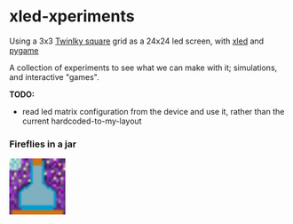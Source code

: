 # xled-xperiments
Using a 3x3 [Twinlky square](https://twinkly.com/products/squares) grid as a 24x24 led screen, with [xled](https://github.com/scrool/xled) and [pygame](https://github.com/pygame/pygame)

A collection of experiments to see what we can make with it; simulations, and interactive "games".

**TODO:**
* read led matrix configuration from the device and use it, rather than the current hardcoded-to-my-layout

### Fireflies in a jar
<img src="img/firefly-jar.png" width=20%>
